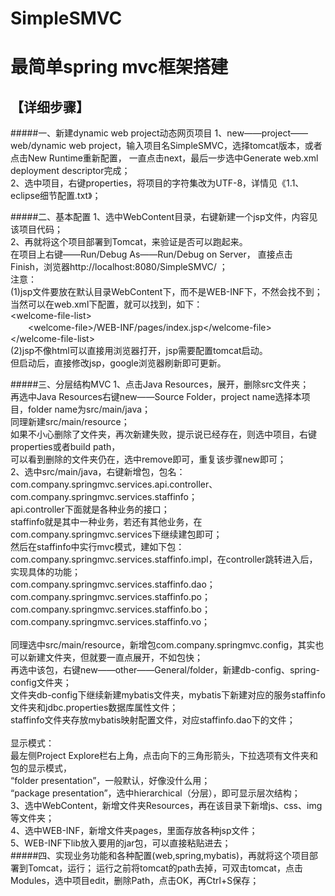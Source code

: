 # SimpleSMVC
最简单spring mvc框架搭建
===
【详细步骤】
---
#####一、新建dynamic web project动态网页项目
1、new——project——web/dynamic web project，输入项目名SimpleSMVC，选择tomcat版本，或者点击New Runtime重新配置，
一直点击next，最后一步选中Generate web.xml deployment descriptor完成；<br>
2、选中项目，右键properties，将项目的字符集改为UTF-8，详情见《1.1、eclipse细节配置.txt》；<br>

#####二、基本配置
1、选中WebContent目录，右键新建一个jsp文件，内容见该项目代码；<br>
2、再就将这个项目部署到Tomcat，来验证是否可以跑起来。<br>
在项目上右键——Run/Debug As——Run/Debug on Server，
直接点击Finish，浏览器http://localhost:8080/SimpleSMVC/ ；<br>
注意：<br>
(1)jsp文件要放在默认目录WebContent下，而不是WEB-INF下，不然会找不到；<br>
当然可以在web.xml下配置，就可以找到，如下：<br>
&lt;welcome-file-list&gt;<br>
　　&lt;welcome-file&gt;/WEB-INF/pages/index.jsp&lt;/welcome-file&gt;<br>
&lt;/welcome-file-list&gt;<br>
(2)jsp不像html可以直接用浏览器打开，jsp需要配置tomcat启动。<br>
但启动后，直接修改jsp，google浏览器刷新即可更新。

#####三、分层结构MVC
1、点击Java Resources，展开，删除src文件夹；<br>
再选中Java Resources右键new——Source Folder，project name选择本项目，folder name为src/main/java；<br>
同理新建src/main/resource；<br>
如果不小心删除了文件夹，再次新建失败，提示说已经存在，则选中项目，右键properties或者build path，<br>
可以看到删除的文件夹仍在，选中remove即可，重复该步骤new即可；<br>
2、选中src/main/java，右键新增包，包名：<br>
com.company.springmvc.services.api.controller、com.company.springmvc.services.staffinfo；<br>
api.controller下面就是各种业务的接口；<br>
staffinfo就是其中一种业务，若还有其他业务，在com.company.springmvc.services下继续建包即可；<br>
然后在staffinfo中实行mvc模式，建如下包：<br>
com.company.springmvc.services.staffinfo.impl，在controller跳转进入后，实现具体的功能；<br>
com.company.springmvc.services.staffinfo.dao；<br>
com.company.springmvc.services.staffinfo.po；<br>
com.company.springmvc.services.staffinfo.bo；<br>
com.company.springmvc.services.staffinfo.vo；<br>
<br>
同理选中src/main/resource，新增包com.company.springmvc.config，其实也可以新建文件夹，但就要一直点展开，不如包快；<br>
再选中该包，右键new——other——General/folder，新建db-config、spring-config文件夹；<br>
文件夹db-config下继续新建mybatis文件夹，mybatis下新建对应的服务staffinfo文件夹和jdbc.properties数据库属性文件；<br>
staffinfo文件夹存放mybatis映射配置文件，对应staffinfo.dao下的文件；<br>
<br>
显示模式：<br>
最左侧Project Explore栏右上角，点击向下的三角形箭头，下拉选项有文件夹和包的显示模式，<br>
“folder presentation”，一般默认，好像没什么用；<br>
“package presentation”，选中hierarchical（分层），即可显示层次结构；<br>
3、选中WebContent，新增文件夹Resources，再在该目录下新增js、css、img等文件夹；<br>
4、选中WEB-INF，新增文件夹pages，里面存放各种jsp文件；<br>
5、WEB-INF下lib放入要用的jar包，可以直接粘贴进去；<br>
#####四、实现业务功能和各种配置(web,spring,mybatis)，再就将这个项目部署到Tomcat，运行；
运行之前将tomcat的path去掉，可双击tomcat，点击Modules，选中项目edit，删除Path，点击OK，再Ctrl+S保存；<br>
